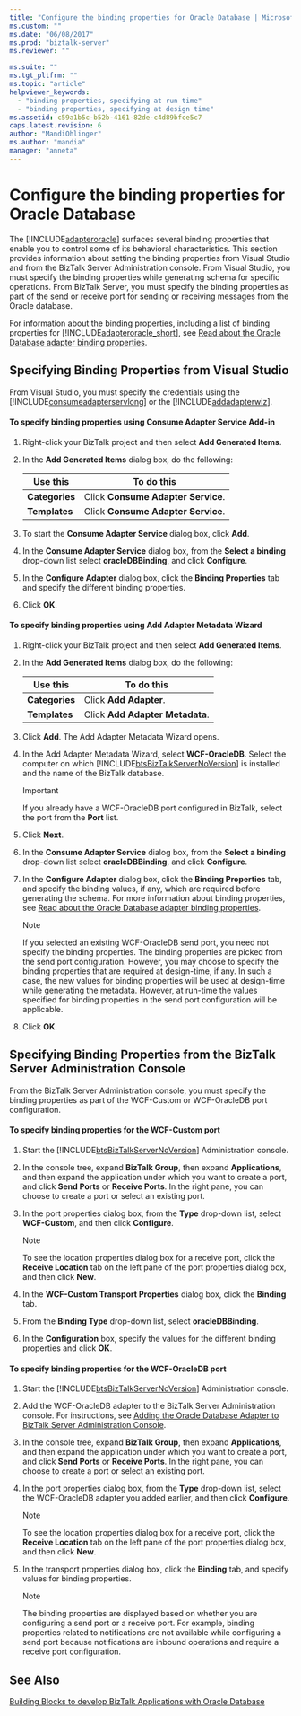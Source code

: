 ```yaml
---
title: "Configure the binding properties for Oracle Database | Microsoft Docs"
ms.custom: ""
ms.date: "06/08/2017"
ms.prod: "biztalk-server"
ms.reviewer: ""

ms.suite: ""
ms.tgt_pltfrm: ""
ms.topic: "article"
helpviewer_keywords: 
  - "binding properties, specifying at run time"
  - "binding properties, specifying at design time"
ms.assetid: c59a1b5c-b52b-4161-82de-c4d89bfce5c7
caps.latest.revision: 6
author: "MandiOhlinger"
ms.author: "mandia"
manager: "anneta"
---
```

# Configure the binding properties for Oracle Database
The [!INCLUDE[adapteroracle](../../includes/adapteroracle-md.md)] surfaces several binding properties that enable you to control some of its behavioral characteristics. This section provides information about setting the binding properties from Visual Studio and from the BizTalk Server Administration console. From Visual Studio, you must specify the binding properties while generating schema for specific operations. From BizTalk Server, you must specify the binding properties as part of the send or receive port for sending or receiving messages from the Oracle database.  

 For information about the binding properties, including a list of binding properties for [!INCLUDE[adapteroracle_short](../../includes/adapteroracle-short-md.md)], see [Read about the Oracle Database adapter binding properties](../../adapters-and-accelerators/adapter-oracle-database/read-about-the-oracle-database-adapter-binding-properties.md).  

## Specifying Binding Properties from Visual Studio  
 From Visual Studio, you must specify the credentials using the [!INCLUDE[consumeadapterservlong](../../includes/consumeadapterservlong-md.md)] or the [!INCLUDE[addadapterwiz](../../includes/addadapterwiz-md.md)].  

#### To specify binding properties using Consume Adapter Service Add-in  

1.  Right-click your BizTalk project and then select **Add Generated Items**.  

2.  In the **Add Generated Items** dialog box, do the following:  

    |Use this|To do this|  
    |--------------|----------------|  
    |**Categories**|Click **Consume Adapter Service**.|  
    |**Templates**|Click **Consume Adapter Service**.|  

3.  To start the **Consume Adapter Service** dialog box, click **Add**.  

4.  In the **Consume Adapter Service** dialog box, from the **Select a binding** drop-down list select **oracleDBBinding**, and click **Configure**.  

5.  In the **Configure Adapter** dialog box, click the **Binding Properties** tab and specify the different binding properties.  

6.  Click **OK**.  

#### To specify binding properties using Add Adapter Metadata Wizard  

1. Right-click your BizTalk project and then select **Add Generated Items**.  

2. In the **Add Generated Items** dialog box, do the following:  


   |    Use this    |           To do this            |
   |----------------|---------------------------------|
   | **Categories** |     Click **Add Adapter**.      |
   | **Templates**  | Click **Add Adapter Metadata**. |


3. Click **Add**. The Add Adapter Metadata Wizard opens.  

4. In the Add Adapter Metadata Wizard, select **WCF-OracleDB**. Select the computer on which [!INCLUDE[btsBizTalkServerNoVersion](../../includes/btsbiztalkservernoversion-md.md)] is installed and the name of the BizTalk database.  

   > [!IMPORTANT]
   >  If you already have a WCF-OracleDB port configured in BizTalk, select the port from the **Port** list.  

5. Click **Next**.  

6. In the **Consume Adapter Service** dialog box, from the **Select a binding** drop-down list select **oracleDBBinding**, and click **Configure**.  

7. In the **Configure Adapter** dialog box, click the **Binding Properties** tab, and specify the binding values, if any, which are required before generating the schema. For more information about binding properties, see [Read about the Oracle Database adapter binding properties](../../adapters-and-accelerators/adapter-oracle-database/read-about-the-oracle-database-adapter-binding-properties.md).  

   > [!NOTE]
   >  If you selected an existing WCF-OracleDB send port, you need not specify the binding properties. The binding properties are picked from the send port configuration. However, you may choose to specify the binding properties that are required at design-time, if any. In such a case, the new values for binding properties will be used at design-time while generating the metadata. However, at run-time the values specified for binding properties in the send port configuration will be applicable.  

8. Click **OK**.  

## Specifying Binding Properties from the BizTalk Server Administration Console  
 From the BizTalk Server Administration console, you must specify the binding properties as part of the WCF-Custom or WCF-OracleDB port configuration.  

#### To specify binding properties for the WCF-Custom port  

1. Start the [!INCLUDE[btsBizTalkServerNoVersion](../../includes/btsbiztalkservernoversion-md.md)] Administration console.  

2. In the console tree, expand **BizTalk Group**, then expand **Applications**, and then expand the application under which you want to create a port, and click **Send Ports** or **Receive Ports**. In the right pane, you can choose to create a port or select an existing port.  

3. In the port properties dialog box, from the **Type** drop-down list, select **WCF-Custom**, and then click **Configure**.  

   > [!NOTE]
   >  To see the location properties dialog box for a receive port, click the **Receive Location** tab on the left pane of the port properties dialog box, and then click **New**.  

4. In the **WCF-Custom Transport Properties** dialog box, click the **Binding** tab.  

5. From the **Binding Type** drop-down list, select **oracleDBBinding**.  

6. In the **Configuration** box, specify the values for the different binding properties and click **OK**.  

#### To specify binding properties for the WCF-OracleDB port  

1. Start the [!INCLUDE[btsBizTalkServerNoVersion](../../includes/btsbiztalkservernoversion-md.md)] Administration console.  

2. Add the WCF-OracleDB adapter to the BizTalk Server Administration console. For instructions, see [Adding the Oracle Database Adapter to BizTalk Server Administration Console](../../adapters-and-accelerators/adapter-oracle-database/adding-the-oracle-database-adapter-to-biztalk-server-administration-console.md).  

3. In the console tree, expand **BizTalk Group**, then expand **Applications**, and then expand the application under which you want to create a port, and click **Send Ports** or **Receive Ports**. In the right pane, you can choose to create a port or select an existing port.  

4. In the port properties dialog box, from the **Type** drop-down list, select the WCF-OracleDB adapter you added earlier, and then click **Configure**.  

   > [!NOTE]
   >  To see the location properties dialog box for a receive port, click the **Receive Location** tab on the left pane of the port properties dialog box, and then click **New**.  

5. In the transport properties dialog box, click the **Binding** tab, and specify values for binding properties.  

   > [!NOTE]
   >  The binding properties are displayed based on whether you are configuring a send port or a receive port. For example, binding properties related to notifications are not available while configuring a send port because notifications are inbound operations and require a receive port configuration.  

## See Also  
[Building Blocks to develop BizTalk Applications with Oracle Database](../../adapters-and-accelerators/adapter-oracle-database/building-blocks-to-develop-biztalk-applications-with-oracle-database.md)